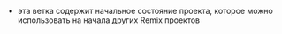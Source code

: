 * эта ветка содержит начальное состояние проекта, которое можно использовать на начала других Remix проектов
